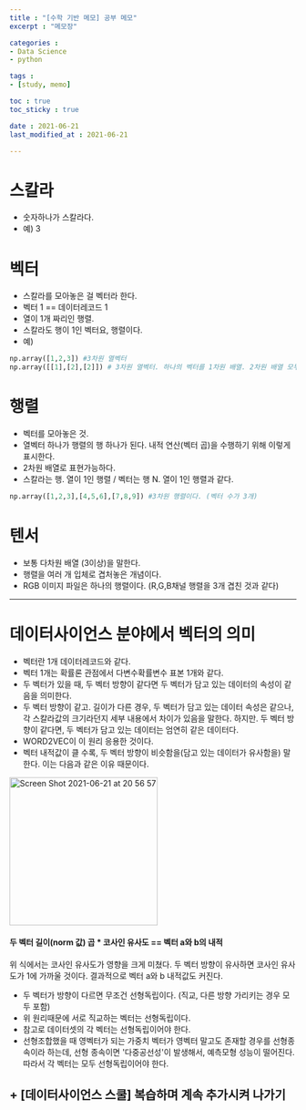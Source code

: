 ```yaml
---
title : "[수학 기반 메모] 공부 메모"
excerpt : "메모장"

categories : 
- Data Science
- python

tags : 
- [study, memo]

toc : true 
toc_sticky : true 

date : 2021-06-21
last_modified_at : 2021-06-21

---
```

# 스칼라 
- 숫자하나가 스칼라다. 
- 예) 3

# 벡터 
- 스칼라를 모아놓은 걸 벡터라 한다. 
- 벡터 1 == 데이터레코드 1
- 열이 1개 짜리인 행렬. 
- 스칼라도 행이 1인 벡터요, 행렬이다. 
- 예) 
```python
np.array([1,2,3]) #3차원 열벡터
np.array([[1],[2],[2]]) # 3차원 열벡터. 하나의 벡터를 1차원 배열. 2차원 배열 모두로 나타낼 수 있다. # 벡터의 차원은 담고 있는 스칼라 갯수다. 
```
# 행렬 
- 벡터를 모아놓은 것.
- 열벡터 하나가 행렬의 행 하나가 된다. 내적 연산(벡터 곱)을 수행하기 위해 이렇게 표시한다. 
- 2차원 배열로 표현가능하다.
- 스칼라는 행. 열이 1인 행렬 / 벡터는 행 N. 열이 1인 행렬과 같다. 
```python
np.array([1,2,3],[4,5,6],[7,8,9]) #3차원 행렬이다. (벡터 수가 3개)
```
# 텐서
- 보통 다차원 배열 (3이상)을 말한다. 
- 행렬을 여러 개 입체로 겹처놓은 개념이다. 
- RGB 이미지 파일은 하나의 행렬이다. (R,G,B채널 행렬을 3개 겹친 것과 같다)

---

# 데이터사이언스 분야에서 벡터의 의미 
- 벡터란 1개 데이터레코드와 같다. 
- 벡터 1개는 확률론 관점에서 다변수확률변수 표본 1개와 같다. 
- 두 벡터가 있을 때, 두 벡터 방향이 같다면 두 벡터가 담고 있는 데이터의 속성이 같음을 의미한다. 
- 두 벡터 방향이 같고. 길이가 다른 경우, 두 벡터가 담고 있는 데이터 속성은 같으나, 각 스칼라값의 크기라던지 세부 내용에서 차이가 있음을 말한다. 하지만. 두 벡터 방향이 같다면, 두 벡터가 담고 있는 데이터는 엄연히 같은 데이터다. 
- WORD2VEC이 이 원리 응용한 것이다. 
- 벡터 내적값이 클 수록, 두 벡터 방향이 비슷함을(담고 있는 데이터가 유사함을) 말한다. 
이는 다음과 같은 이유 때문이다. 

<img width="260" alt="Screen Shot 2021-06-21 at 20 56 57" src="https://user-images.githubusercontent.com/83487073/122757988-38ee3600-d2d3-11eb-907c-26dd5b9bdd13.png">

#### 두 벡터 길이(norm 값) 곱 * 코사인 유사도 == 벡터 a와 b의 내적
위 식에서는 코사인 유사도가 영향을 크게 미쳤다. 두 벡터 방향이 유사하면 코사인 유사도가 1에 가까울 것이다. 
결과적으로 벡터 a와 b 내적값도 커진다. 

- 두 벡터가 방향이 다르면 무조건 선형독립이다. (직교, 다른 방향 가리키는 경우 모두 포함)
- 위 원리때문에 서로 직교하는 벡터는 선형독립이다.
- 참고로 데이터셋의 각 벡터는 선형독립이어야 한다. 
- 선형조합했을 때 영벡터가 되는 가중치 벡터가 영벡터 말고도 존재할 경우를 선형종속이라 하는데, 선형 종속이면 '다중공선성'이 발생해서, 예측모형 성능이 떨어진다. 따라서 각 벡터는 모두 선형독립이어야 한다. 

## + [데이터사이언스 스쿨] 복습하며 계속 추가시켜 나가기 
